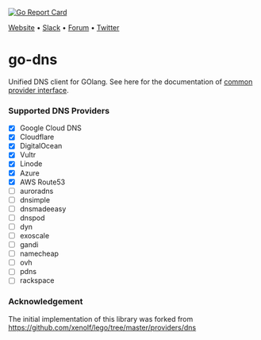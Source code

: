 [![Go Report Card](https://goreportcard.com/badge/github.com/appscode/go-dns)](https://goreportcard.com/report/github.com/appscode/go-dns)

[Website](https://appscode.com) • [Slack](https://slack.appscode.com) • [Forum](https://discuss.appscode.com) • [Twitter](https://twitter.com/AppsCodeHQ)

# go-dns
Unified DNS client for GOlang. See here for the documentation of [common provider interface](https://godoc.org/github.com/appscode/go-dns/provider).

### Supported DNS Providers
- [x] Google Cloud DNS
- [x] Cloudflare
- [x] DigitalOcean
- [x] Vultr
- [x] Linode
- [x] Azure
- [x] AWS Route53
- [ ] auroradns
- [ ] dnsimple
- [ ] dnsmadeeasy
- [ ] dnspod
- [ ] dyn
- [ ] exoscale
- [ ] gandi
- [ ] namecheap
- [ ] ovh
- [ ] pdns
- [ ] rackspace

### Acknowledgement
The initial implementation of this library was forked from https://github.com/xenolf/lego/tree/master/providers/dns
